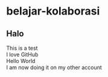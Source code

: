 # belajar-kolaborasi
Halo
--
This is a test <br>
I love GitHub <br>
Hello World <br>
I am now doing it on my other account <br>
